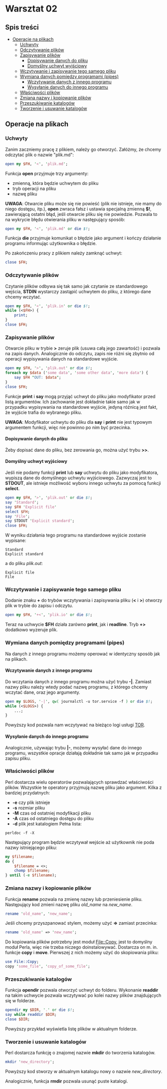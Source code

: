 # Warsztat 02

<!--TOC_START--->
## Spis treści
* [Operacje na plikach](#operacje-na-plikach)
    * [Uchwyty](#uchwyty)
    * [Odczytywanie plików](#odczytywanie-plików)
    * [Zapisywanie plików](#zapisywanie-plików)
        * [Dopisywanie danych do pliku](#dopisywanie-danych-do-pliku)
        * [Domyślny uchwyt wyjściowy](#domyślny-uchwyt-wyjściowy)
    * [Wczytywanie i zapisywanie tego samego pliku](#wczytywanie-i-zapisywanie-tego-samego-pliku)
    * [Wymiana danych pomiędzy programami (pipes)](#wymiana-danych-pomiędzy-programami-pipes)
        * [Wczytywanie danych z innego programu](#wczytywanie-danych-z-innego-programu)
        * [Wysyłanie danych do innego programu](#wysyłanie-danych-do-innego-programu)
    * [Właściwości plików](#właściwości-plików)
    * [Zmiana nazwy i kopiowanie plików](#zmiana-nazwy-i-kopiowanie-plików)
    * [Przeszukiwanie katalogów](#przeszukiwanie-katalogów)
    * [Tworzenie i usuwanie katalogów](#tworzenie-i-usuwanie-katalogów)

<!--TOC_END--->

## Operacje na plikach
### Uchwyty
Zanim zaczniemy pracę z plikiem, należy go otworzyć. Załóżmy, że chcemy
odczytać plik o nazwie "plik.md":
````perl
open my $FH, '<', 'plik.md';
````
Funkcja **open** przyjmuje trzy argumenty:
* zmienną, która będzie uchwytem do pliku
* tryb operacji na pliku
* nazwę pliku

**UWAGA**: Otwarcie pliku może się nie powieść (plik nie istnieje, nie mamy do
niego dostępu, itp.), **open** zwraca fałsz i ustawia specjalną zmienną **$!**,
zawierającą ostatni błąd, jeśli otwarcie pliku się nie powiedzie. Pozwala to na
wykrycie błędu otwierania pliku w następujący sposób:
````perl
open my $FH, '<', 'plik.md' or die $!;
````
Funkcja **die** przyjmuje komunikat o błędzie jako argument i kończy działanie
programu informując użytkownika o błędzie.

Po zakończeniu pracy z plikiem należy zamknąć uchwyt:
````perl
close $FH;
````

### Odczytywanie plików
Czytanie plików odbywa się tak samo jak czytanie ze standardowego wejścia,
**STDIN** wystarczy zastąpić uchwytem do pliku, z którego dane chcemy wczytać.
````perl
open my $FH, '<', 'plik.in' or die $!;
while (<$FH>) {
    print;
}
close $FH;
````

### Zapisywanie plików
Otwarcie pliku w trybie **>** zeruje plik (usuwa całą jego zawartość) i
pozwala na zapis danych. Analogicznie do odczytu, zapis nie różni się zbytnio
od operacji wypisywania danych na standardowe wyjście.
````perl
open my $FH, '>', 'plik.out' or die $!;
foreach my $data ('some data', 'some other data', 'more data') {
    say $FH "OUT: $data";
}
close $FH;
````
Funkcje **print** i **say** mogą przyjąć uchwyt do pliku jako modyfikator przed
listą argumentów. Ich zachowanie jest dokładnie takie samo jak w przypadku
wypisywania na standardowe wyjście, jedyną różnicą jest fakt, że wyjście trafia
do wybranego pliku.

**UWAGA**: Modyfikator uchwytu do pliku dla **say** i **print** nie jest
typowym argumentem funkcji, więc nie powinno po nim być przecinka.

#### Dopisywanie danych do pliku
Żeby dopisać dane do pliku, bez zerowania go, można użyć trybu **>>**.

#### Domyślny uchwyt wyjściowy
Jeśli nie podamy funkcji **print** lub **say** uchwytu do pliku jako
modyfikatora, wypiszą dane do domyślnego uchwytu wyjściowego. Zazwyczaj jest to
**STDOUT**, ale istnieje możliwość wyboru innego uchwytu za pomocą funkcji
**select**.
````perl
open my $FH, '>', 'plik.out' or die $!;
say 'Standard';
say $FH 'Explicit file'
select $FH;
say 'File';
say STDOUT 'Explicit standard';
close $FH;
````
W wyniku działania tego programu na standardowe wyjście zostanie wypisane:
````
Standard
Explicit standard
````
a do pliku _plik.out_:
````
Explicit file
File
````

### Wczytywanie i zapisywanie tego samego pliku
Dodanie znaku **+** do trybów wczytywania i zapisywania pliku (**<** i **>**)
otworzy plik w trybie do zapisu i odczytu.
````perl
open my $FH, '+<', 'plik.io' or die $!;
````
Teraz na uchwycie **$FH** działa zarówno **print**, jak i **readline**.
Tryb **+>** dodatkowo wyzeruje plik.


### Wymiana danych pomiędzy programami (pipes)
Na danych z innego programu możemy operować w identyczny sposób jak na plikach.

#### Wczytywanie danych z innego programu
Do wczytania danych z innego programu można użyć trybu **-|**. Zamiast nazwy
pliku należy wtedy podać nazwę programu, z którego chcemy wczytać dane, oraz
jego argumenty.
````perl
open my $LOGS, '-|', qw( journalctl -u tor.service -f ) or die $!;
while (<$LOGS>) {
    ...;
}
````
Powyższy kod pozwala nam wczytywać na bieżąco logi usługi
[TOR](https://www.torproject.org/).

#### Wysyłanie danych do innego programu
Analogicznie, używając trybu **|-**, możemy wysyłać dane do innego programu,
wszystkie opracje działają dokładnie tak samo jak w przypadku zapisu pliku.

### Właściwości plików
Perl dostarcza wielu operatorów pozwalających sprawdzać właściwości plików.
Wszystkie te operatory przyjmują nazwę pliku jako argument. Kilka z bardziej
przydatnych:
- **-e** czy plik istnieje
- **-s** rozmiar pliku
- **-M** czas od ostatniej modyfikacji pliku
- **-A** czas od ostatniego dostępu do pliku
- **-d** plik jest katalogiem
Pełna lista:
````
perldoc -f -X
````

Następujący program będzie wczytywał wejście aż użytkownik nie poda nazwy
istniejącego pliku:
````perl
my $filename;
do {
    $filename = <>;
    chomp $filename;
} until (-e $filename);
````

### Zmiana nazwy i kopiowanie plików
Funkcja **rename** pozwala na zmienę nazwy lub przeniesienie pliku. Następujący kod
zmieni nazwę pliku _old\_name_ na _new\_name_.
````perl
rename 'old_name', 'new_name';
````
Jeśli chcemy przyszpanować stylem, możemy użyć **=>** zamiast przecinka:
````perl
rename 'old_name' => 'new_name';
````

Do kopiowania plików potrzebny jest moduł
[File::Copy](https://metacpan.org/pod/File::Copy), jest to domyślny moduł
Perla, więc nie trzeba niczego doinstalowywać. Dostarcza on m. in. funkcje
**copy** i **move**. Pierwszej z nich możemy użyć do skopiowania pliku:
```perl
use File::Copy;
copy 'some_file', 'copy_of_some_file';
```

### Przeszukiwanie katalogów
Funkcja **opendir** pozwala otworzyć uchwyt do folderu. Wykonanie **readdir**
na takim uchwycie pozwala wczytywać po kolei nazwy plików znajdujących się
w folderze.
````perl
opendir my $DIR, '.' or die $!;
say while readdir $DIR;
close $DIR;
````
Powyższy przykład wyświetla listę plików w aktualnym folderze.

### Tworzenie i usuwanie katalogów
Perl dostarcza funkcję o znajomej nazwie **mkdir** do tworzenia katalogów.
````perl
mkdir 'new_directory';
````
Powyższy kod stworzy w aktualnym katalogu nowy o nazwie _new\_directory_.

Analogicznie, funkcja **rmdir** pozwala usunąć puste katalogi.
